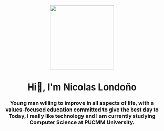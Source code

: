 <div id="header" align="center">
    <img src="https://media.giphy.com/media/fwbZnTftCXVocKzfxR/giphy.gif" width="200"/>
    <h1 alig="center">Hi👋, I'm Nicolas Londoño</h1>
    <h3 alig="center">Young man willing to improve in all aspects of life, with a
        values-focused education committed to give the best day to
        Today, I really like technology and I am currently studying Computer Science at PUCMM University.</h3>
</div>

<div id="badges" align="center">
    <a href="https://img.shields.io/twitter/url?label=Nicolas%20Londo%C3%B1o&logo=linkedin&logoColor=blue&style=for-the-badge&url=https%3A%2F%2Fwww.linkedin.com%2Fin%2Fnicolas-londo%C3%B1o-317336199%2F" target="_blank"></a>
</div>
